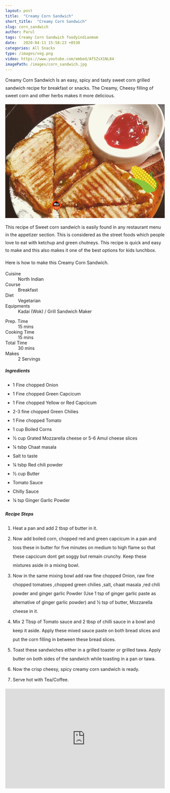 ```yaml
---
layout: post
title:  "Creamy Corn Sandwich"
short_title:  "Creamy Corn Sandwich"
slug: corn_sandwich
author: Parul
tags: Creamy Corn Sandwich foodyindianmom 
date:   2020-04-11 15:58:23 +0530
categories: All Snacks
type: /images/veg.png
video: https://www.youtube.com/embed/Af5ZsX1NL84
imagePath: /images/corn_sandwich.jpg
---
```

<p class="text-justify" style="line-height: 175%;">
Creamy Corn Sandwich Is an easy, spicy and tasty sweet corn grilled sandwich recipe for breakfast or snacks. The Creamy, Cheesy filling of sweet corn and other herbs makes it more delicious.
</p>

<div class="row">
    <div class="col-md-12"><img src="../images/corn_sandwich.jpg" alt="" class="rounded img-fluid mb-2"></div>
</div>

<p class="text-justify" style="line-height: 175%;">
This recipe of Sweet corn sandwich is easily found in any restaurant menu in the appetizer section. This is considered as the street foods which people love to eat with ketchup and green chutneys. This recipe is quick and easy to make and this also makes it one of the best options for kids lunchbox.
</p>

<p class="text-justify" style="line-height: 175%;">
Here is how to make this Creamy Corn Sandwich.
</p>

<div class="row">
    <div class="col-md-6">
        <dl class="row">
            <dt class="col-sm-4">Cuisine</dt><dd class="col-sm-7">North Indian</dd>
            <dt class="col-sm-4">Course</dt><dd class="col-sm-7">Breakfast</dd>
            <dt class="col-sm-4">Diet</dt><dd class="col-sm-7">Vegetarian</dd>
            <dt class="col-sm-4">Equipments</dt><dd class="col-sm-7">Kadai (Wok) / Grill Sandwich Maker</dd>
        </dl>
    </div>
    <div class="col-md-6">
        <dl class="row">
            <dt class="col-sm-5">Prep. Time</dt><dd class="col-sm-7">15 mins</dd>
            <dt class="col-sm-5">Cooking Time</dt><dd class="col-sm-7">15 mins</dd>
            <dt class="col-sm-5">Total Time</dt><dd class="col-sm-7">30 mins</dd>
            <dt class="col-sm-5">Makes</dt><dd class="col-sm-7">2 Servings</dd>
        </dl>
    </div>
</div>

<div class="recipe-section-divider"></div>
<div class="row" id="ingredients">
    <div class="col-md-12"><h5 class="font-weight-bold">Ingredients</h5></div>
</div>
<div class="row">
    <div class="col-md-12">
        <ul class="post-list" style="line-height: 200%">
            <li>1 Fine chopped Onion</li>
            <li>1 Fine chopped Green Capcicum</li>
            <li>1 Fine chopped Yellow or Red Capcicum</li>
            <li>2-3 fine chopped Green Chilies</li>
            <li>1 Fine chopped Tomato</li>
            <li>1 cup Boiled Corns</li>
            <li>½ cup Grated Mozzarella cheese or 5-6 Amul cheese slices</li>
            <li>¼ tsbp  Chaat masala</li>
            <li>Salt to taste</li>
            <li>¼ tsbp Red chili powder</li>
            <li>½ cup Butter</li>
            <li>Tomato Sauce</li>
            <li>Chilly Sauce</li>
            <li>¼ tsp Ginger Garlic Powder</li>
        </ul>
    </div>
</div>

<div class="recipe-section-divider"></div>
<div class="row" id="recipe">
    <div class="col-md-12"><h5 class="font-weight-bold">Recipe Steps</h5></div>
</div>
<div class="row">
    <div class="col-md-12">
        <ol class="post-list text-justify" style="line-height: 200%">
            <li style="margin-bottom:5px;">Heat a pan and add 2 tbsp of butter in it.</li>
            <li style="margin-bottom:5px;">Now add boiled corn, chopped red and green capcicum in a pan and toss these in butter for five minutes on medium to high flame so that these capcicum dont get soggy but remain crunchy. Keep these mixtures aside in a  mixing bowl.</li>
            <li style="margin-bottom:5px;">Now in the same mixing bowl add raw fine chopped Onion, raw fine chopped tomatoes ,chopped green chilies ,salt, chaat masala ,red chili powder and  ginger garlic Powder (Use 1 tsp of ginger garlic paste  as alternative of ginger garlic powder) and ½ tsp of butter, Mozzarella cheese in it.</li>
            <li style="margin-bottom:5px;">Mix 2 Tbsp of Tomato sauce and 2 tbsp of chilli sauce in a bowl and keep it aside. Apply these mixed sauce  paste on both  bread slices and put the corn filling in between these bread slices.</li>
            <li style="margin-bottom:5px;">Toast these sandwiches either in a grilled toaster or grilled tawa. Apply butter on both sides of the sandwich while toasting in a pan or tawa.</li>
            <li style="margin-bottom:5px;">Now the crisp cheesy, spicy creamy corn sandwich is ready.</li>
            <li style="margin-bottom:5px;">Serve hot with Tea/Coffee.</li>
        </ol>
    </div>
</div>
<div class="row" id="video">
    <div class="col-md-12">
        <div class="embed-responsive embed-responsive-16by9">
            <iframe width="100%" height="315" src="https://www.youtube.com/embed/Af5ZsX1NL84" frameborder="0" allow="accelerometer; autoplay; encrypted-media; gyroscope; picture-in-picture" allowfullscreen></iframe>
        </div>
    </div>
</div>
<br>
